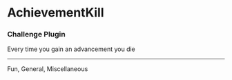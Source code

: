 # AchievementKill

### Challenge Plugin
Every time you gain an advancement you die




---
Fun, General, Miscellaneous
